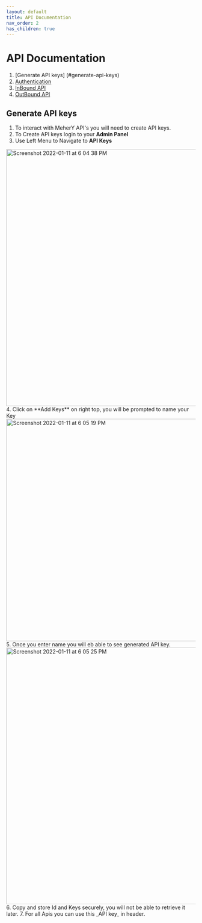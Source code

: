 ```yaml
---
layout: default
title: API Documentation
nav_order: 2
has_children: true
---
```

# API Documentation
1. [Generate API keys] (#generate-api-keys)
1. [Authentication](public/index.html)
1. [InBound API](public/index.html#tag-InBound-Callbacks)
1. [OutBound API](public/index.html#tag-OutBound-Messages)

## Generate API keys
1. To interact with MeherY API's you will need to create API keys.
2. To Create API keys login to your **Admin Panel**
3. Use Left Menu to Navigate to **API Keys**
  <img width="682" alt="Screenshot 2022-01-11 at 6 04 38 PM" src="https://user-images.githubusercontent.com/5462166/148944156-ca1f2805-9d63-4ef7-a5a3-edea3620791e.png">
4. Click on **Add Keys** on right top, you will be prompted to name your Key
  <img width="590" alt="Screenshot 2022-01-11 at 6 05 19 PM" src="https://user-images.githubusercontent.com/5462166/148944522-dbd2541e-5144-4272-87c3-49436878ce92.png">
5. Once you enter name you will eb able to see generated API key.
<img width="681" alt="Screenshot 2022-01-11 at 6 05 25 PM" src="https://user-images.githubusercontent.com/5462166/148944752-3d8accd0-42b9-4d70-a9d2-669492abb6a6.png">
6. Copy and store Id and Keys securely, you will not be able to retrieve it later.
7. For all Apis you can use this _API key_ in header.

